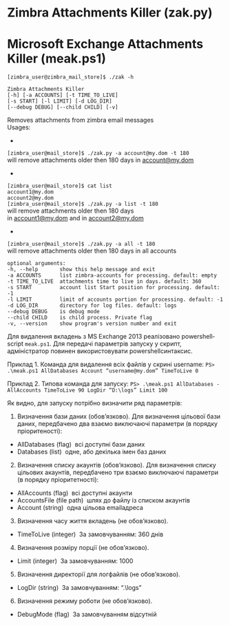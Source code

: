 # Zimbra Attachments Killer (zak.py) 
# Microsoft Exchange Attachments Killer (meak.ps1)

`[zimbra_user@zimbra_mail_store]$ ./zak -h` <br>

`Zimbra Attachments Killer` <br>
`[-h] [-a ACCOUNTS] [-t TIME_TO_LIVE]` <br>
`[-s START] [-l LIMIT] [-d LOG_DIR]` <br>
`[--debug DEBUG] [--child CHILD] [-v]` <br>

Removes attachments from zimbra email messages <br>
Usages: <br>


* 
`[zimbra_user@mail_store]$ ./zak.py -a account@my.dom -t 180` <br>
will remove attachments older then 180 days in account@my.dom <br>


* 
`[zimbra_user@mail_store]$ cat list` <br>
`account1@my.dom` <br>
`account2@my.dom` <br>
`[zimbra_user@mail_store]$ ./zak.py -a list -t 180` <br>
will remove attachments older then 180 days <br>
in account1@my.dom and in account2@my.dom <br>

* 
`[zimbra_user@mail_store]$ ./zak.py -a all -t 180` <br>
will remove attachments older then 180 days in all accounts <br>


`optional arguments:` <br>
`-h, --help       show this help message and exit` <br>
`-a ACCOUNTS      list zimbra-accounts for processing. default: empty` <br>
`-t TIME_TO_LIVE  attachments time to live in days. default: 360` <br>
`-s START         account list Start position for processing. default: -1` <br>
`-l LIMIT         limit of accounts portion for processing. default: -1` <br>
`-d LOG_DIR       directory for log files. default: logs` <br>
`--debug DEBUG    is debug mode` <br>
`--child CHILD    is child process. Private flag` <br>
`-v, --version    show program's version number and exit` <br>



Для видалення вкладень з MS Exchange 2013 реалізовано powershell­script
`meak.ps1`. Для передачі параметрів запуску у скрипт, адміністратор повинен
використовувати powershell­синтаксис.

Приклад 1. Команда для видалення всіх файлів у скрині username:
`PS> .\meak.ps1 ­AllDatabases ­Account “username@my.dom” ­TimeToLive 0`

Приклад 2. Типова команда для запуску:
`PS> .\meak.ps1 ­AllDatabases ­AllAccounts ­TimeToLive 90 ­LogDir “D:\logs” ­Limit 100`

Як видно, для запуску потрібно визначити ряд параметрів:
1. Визначення бази даних (обов’язково). Для визначення цільової бази даних,
передбачено два взаємо виключаючі параметри (в порядку пріоритеності): <br>
* ­AllDatabases (flag) ­ всі доступні бази даних
* ­Databases (list) ­ одне, або декілька імен баз даних
2. Визначення списку акаунтів (обов’язково). Для визначення списку цільових акаунтів,
передбачено три взаємо виключаючі параметри (в порядку пріоритетності): <br>
* ­AllAccounts (flag) ­ всі доступні акаунти
* ­AccountsFile (file path) ­ шлях до файлу із списком акаунтів
* ­Account (string) ­ одна цільова email­адреса
3. Визначення часу життя вкладень (не обов’язково). <br>
* ­TimeToLive (integer) ­ За замовчуванням: 360 днів
4. Визначення розміру порції (не обов’язково). <br>
* ­Limit (integer) ­ За замовчуванням: 1000
5. Визначення директорії для лог­файлів (не обов’язково). <br>
* ­LogDir (string) ­ За замовчуванням: “.\logs”
6. Визначення режиму роботи (не обов’язково). <br>
* ­DebugMode (flag) ­ За замовчуванням відсутній